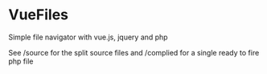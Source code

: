 # VueFiles
Simple file navigator with vue.js, jquery and php

See /source for the split source files and /complied for a single ready to fire php file
